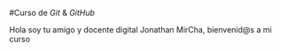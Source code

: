 #Curso de _Git_ & _GitHub_

Hola soy tu amigo y docente digital Jonathan MirCha, bienvenid@s a mi curso
